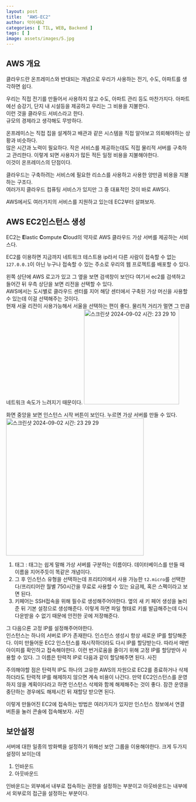 ```yaml
---
layout: post
title:  "AWS-EC2"
author: 악어새62
categories: [ TIL, WEB, Backend ]
tags: [ ]
image: assets/images/5.jpg
---
```

## AWS 개요

클라우드란 온프레미스와 반대되는 개념으로 우리가 사용하는 전기, 수도, 아파트를 생각하면 쉽다.

우리는 직접 전기를 만들어서 사용하지 않고 수도, 아파트 관리 등도 마찬가지다. 아파트에선 승강기, 단지 내 시설등을 제공하고 우리는 그 비용을 지불한다.  
이런 것을 클라우드 서비스라고 한다.  
규모의 경제라고 생각해도 무방하다.

온프레미스는 직접 집을 설계하고 배관과 같은 시스템을 직접 알아보고 의뢰해야하는 상황과 비슷하다.  
많은 시간과 노력이 필요하다.
작은 서비스를 제공하는데도 직접 물리적 서버를 구축하고 관리한다. 이렇게 되면 사용자가 많든 적든 일정 비용을 지불해야한다.  
이것이 온프레미스의 단점이다.

클라우드는 구축하려는 서비스에 필요한 리소스를 사용하고 사용한 양만큼 비용을 지불하는 구조다.  
여러가지 클라우드 컴퓨팅 서비스가 있지만 그 중 대표적인 것이 바로 AWS다.

AWS에서도 여러가지의 서비스를 지원하고 있는데 EC2부터 살펴보자.

## AWS EC2인스턴스 생성

EC2는 **E**lastic **C**ompute **C**loud의 약자로 AWS 클라우드 가상 서버를 제공하는 서비스다.

EC2를 이용하면 지금까지 네트워크 테스트용 ip라서 다른 사람이 접속할 수 없는 `127.0.0.1`이 아닌 누구나 접속할 수 있는 주소로 우리의 웹 프로젝트를 배포할 수 있다.

왼쪽 상단에 AWS 로고가 있고 그 옆을 보면 검색창이 보인다 여기서 ec2를 검색하고 들어간 뒤 우측 상단을 보면 리전을 선택할 수 있다.  
AWS에서는 도시별로 클라우드 센터를 지어 해당 센터에서 구축된 가상 머신을 사용할 수 있는데 이걸 선택해주는 것이다.  
현재 서울 리전이 사용가능해서 서울을 선택하는 편이 좋다. 물리적 거리가 멀면 그 만큼 네트워크 속도가 느려지기 때문이다.
<img width="260" alt="스크린샷 2024-09-02 시간: 23 29 10" src="https://github.com/user-attachments/assets/d6d1cb3e-2d77-4957-aac9-6b35ee3ce57e">

화면 중앙을 보면 인스턴스 시작 버튼이 보인다. 누르면 가상 서버를 만들 수 있다.
<img width="376" alt="스크린샷 2024-09-02 시간: 23 29 29" src="https://github.com/user-attachments/assets/1cb15b76-b65a-437b-ae51-78902ce2d91b">

1. 태그 : 태그는 쉽게 말해 가상 서버를 구분하는 이름이다. 데이터베이스를 만들 때 이름을 지어주듯이 똑같은 개념이다.
2. 그 후 인스턴스 유형을 선택하는데 프리티어에서 사용 가능한 `t2.micro`를 선택한다/프리티어란 월별 750시간을 무료로 사용할 수 있는 요금제, 혹은 스펙이라고 보면 된다.
3. 키페어는 SSH접속을 위해 필수로 생성해주어야한다. 옆의 새 키 페어 생성을 눌러준 뒤 기본 설정으로 생성해준다. 이렇게 하면 파일 형태로 키를 발급해주는데 다시 다운받을 수 없기 때문에 안전한 곳에 저장해준다.

그 다음으론 고정 IP를 설정해주어야한다.  
인스턴스는 하나의 서버로 IP가 존재한다. 인스턴스 생성시 항상 새로운 IP를 할당해준다. 이미 만들어둔 EC2 인스턴스를 재시작하더라도 다시 IP를 할당받는다. 따라서 매번 아이피를 확인하고 접속해야한다. 이런 번거로움을 줄이기 위해 고정 IP를 할당받아 사용할 수 있다.
그 이름은 탄력적 IP로 다음과 같이 할당해주면 된다.
사진

주의해야할 점은 탄력적 IP도 하나의 고유한 AWS의 자원으로 EC2를 종료하거나 삭제하더라도 탄력적 IP를 해제하지 않으면 계속 비용이 나간다. 만약 EC2인스턴스를 운영하지 않을 계획이다라고 하면 인스턴스 삭제와 함께 해제해주는 것이 좋다. 잠깐 운영을 중단하는 경우에도 해제시킨 뒤 재할당 받으면 된다.

이렇게 만들어진 EC2에 접속하는 방법은 여러가지가 있지만 인스턴스 정보에서 연결 버튼을 눌러 콘솔에 접속해보자.
사진

## 보안설정

서버에 대한 일종의 방화벽을 설정하기 위해선 보안 그룹을 이용해야한다. 크게 두가지 설정이 보이는데 
1. 인바운드
2. 아웃바운드

인바운드는 외부에서 내부로 접속하는 권한을 설정하는 부분이고 아웃바운드는 내부에서 외부로의 접근을 설정하는 부분이다.